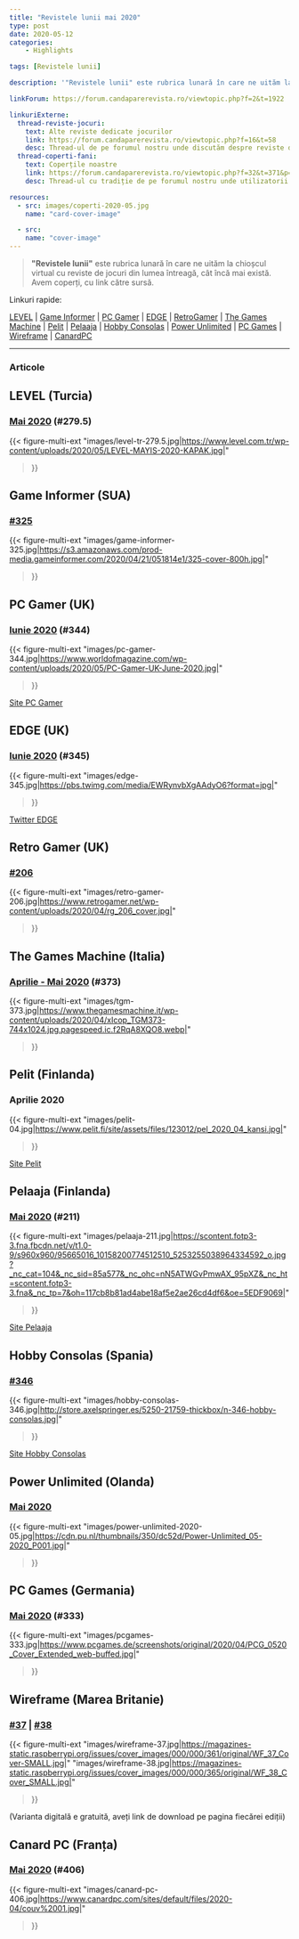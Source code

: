 ```yaml
---
title: "Revistele lunii mai 2020"
type: post
date: 2020-05-12
categories:
    - Highlights

tags: [Revistele lunii]

description: '"Revistele lunii" este rubrica lunară în care ne uităm la chioșcul virtual cu reviste de jocuri din lumea întreagă, cât încă mai există. Avem coperți, cu link către sursă.'

linkForum: https://forum.candaparerevista.ro/viewtopic.php?f=2&t=1922

linkuriExterne:
  thread-reviste-jocuri:
    text: Alte reviste dedicate jocurilor
    link: https://forum.candaparerevista.ro/viewtopic.php?f=16&t=58
    desc: Thread-ul de pe forumul nostru unde discutăm despre reviste de jocuri
  thread-coperti-fani:
    text: Coperțile noastre
    link: https://forum.candaparerevista.ro/viewtopic.php?f=32&t=371&p=7346
    desc: Thread-ul cu tradiție de pe forumul nostru unde utilizatorii își creează propriile coperți de reviste

resources:
  - src: images/coperti-2020-05.jpg
    name: "card-cover-image"

  - src:
    name: "cover-image"
---
```


> **"Revistele lunii"** este rubrica lunară în care ne uităm la chioșcul virtual cu reviste de jocuri din lumea întreagă, cât încă mai există. Avem coperți, cu link către sursă.

Linkuri rapide:

[LEVEL](#level-turcia) | [Game Informer](#game-informer-sua) | [PC Gamer](#pc-gamer-uk) | [EDGE](#edge-uk) | [RetroGamer](#retro-gamer-uk) | [The Games Machine](#the-games-machine-italia) | [Pelit](#pelit-finlanda) | [Pelaaja](#pelaaja-finlanda) | [Hobby Consolas](#hobby-consolas-spania) | [Power Unlimited](#power-unlimited-olanda) | [PC Games](#pc-games-germania) | [Wireframe](#wireframe-marea-britanie) | [CanardPC](#canard-pc-franța)

---

### Articole

                                                             

## LEVEL (Turcia)
### [Mai 2020](https://www.level.com.tr/haber/level-mayis-279-5-sayisi-tum-dijital-marketlerde.html) (#279.5)
{{< figure-multi-ext
	"images/level-tr-279.5.jpg|https://www.level.com.tr/wp-content/uploads/2020/05/LEVEL-MAYIS-2020-KAPAK.jpg|"
>}}

## Game Informer (SUA)
### [#325](https://www.gameinformer.com/cover-reveal/2020/04/21/cover-reveal-grounded)
{{< figure-multi-ext
	"images/game-informer-325.jpg|https://s3.amazonaws.com/prod-media.gameinformer.com/2020/04/21/051814e1/325-cover-800h.jpg|"
>}}

## PC Gamer (UK)
### [Iunie 2020](https://www.myfavouritemagazines.co.uk/gaming/pc-gamer-magazine-back-issues/pc-gamer-june-2020-issue-344/) (#344)
{{< figure-multi-ext
	"images/pc-gamer-344.jpg|https://www.worldofmagazine.com/wp-content/uploads/2020/05/PC-Gamer-UK-June-2020.jpg|"
>}}

[Site PC Gamer](https://www.pcgamer.com )

## EDGE (UK)
### [Iunie 2020](https://www.myfavouritemagazines.co.uk/gaming/edge-magazine-back-issues/edge-june-2020-issue-345/) (#345)
{{< figure-multi-ext
	"images/edge-345.jpg|https://pbs.twimg.com/media/EWRynvbXgAAdyO6?format=jpg|"
>}}

[Twitter EDGE](https://twitter.com/edgeonline)

## Retro Gamer (UK)
### [#206](https://www.retrogamer.net/blog_post/retro-gamer-206-is-on-sale-now/)
{{< figure-multi-ext
	"images/retro-gamer-206.jpg|https://www.retrogamer.net/wp-content/uploads/2020/04/rg_206_cover.jpg|"
>}}

## The Games Machine (Italia)
### [Aprilie - Mai 2020](https://www.thegamesmachine.it/edicola/175124/tgm-373-aprile-maggio-2020-the-games-machine/) (#373)
{{< figure-multi-ext
	"images/tgm-373.jpg|https://www.thegamesmachine.it/wp-content/uploads/2020/04/xIcop_TGM373-744x1024.jpg.pagespeed.ic.f2RqA8XQO8.webp|"
>}}

## Pelit (Finlanda)
### Aprilie 2020
{{< figure-multi-ext
	"images/pelit-04.jpg|https://www.pelit.fi/site/assets/files/123012/pel_2020_04_kansi.jpg|"
>}}

[Site Pelit](https://www.pelit.fi/ )

## Pelaaja (Finlanda)
### [Mai 2020](https://pelaaja.fi/lehdet/toukokuu-2020-numero-210-211) (#211)
{{< figure-multi-ext
	"images/pelaaja-211.jpg|https://scontent.fotp3-3.fna.fbcdn.net/v/t1.0-9/s960x960/95665016_10158200774512510_5253255038964334592_o.jpg?_nc_cat=104&_nc_sid=85a577&_nc_ohc=nN5ATWGvPmwAX_95pXZ&_nc_ht=scontent.fotp3-3.fna&_nc_tp=7&oh=117cb8b81ad4abe18af5e2ae26cd4df6&oe=5EDF9069|"
>}}

[Site Pelaaja](https://pelaaja.fi/lehti)

## Hobby Consolas (Spania)
### [#346](http://store.axelspringer.es/n-346-hobby-consolas.html)
{{< figure-multi-ext
	"images/hobby-consolas-346.jpg|http://store.axelspringer.es/5250-21759-thickbox/n-346-hobby-consolas.jpg|"
>}}

[Site Hobby Consolas](https://www.hobbyconsolas.com/)

## Power Unlimited (Olanda)
### [Mai 2020](https://www.pu.nl/magazine/edities/power-unlimited-2020-5)
{{< figure-multi-ext
	"images/power-unlimited-2020-05.jpg|https://cdn.pu.nl/thumbnails/350/dc52d/Power-Unlimited_05-2020_P001.jpg|"
>}}

## PC Games (Germania)
### [Mai 2020](https://www.pcgames.de/PC-Games-Brands-19921/News/05-20-Half-Life-Doom-Vollversion-1348740/) (#333)
{{< figure-multi-ext
	"images/pcgames-333.jpg|https://www.pcgames.de/screenshots/original/2020/04/PCG_0520_Cover_Extended_web-buffed.jpg|"
>}}

## Wireframe (Marea Britanie)
### [#37](https://wireframe.raspberrypi.org/issues/37) | [#38](https://wireframe.raspberrypi.org/issues/38)
{{< figure-multi-ext
	"images/wireframe-37.jpg|https://magazines-static.raspberrypi.org/issues/cover_images/000/000/361/original/WF_37_Cover-SMALL.jpg|"
	"images/wireframe-38.jpg|https://magazines-static.raspberrypi.org/issues/cover_images/000/000/365/original/WF_38_Cover_SMALL.jpg|"
>}}

(Varianta digitală e gratuită, aveți link de download pe pagina fiecărei ediții)

## Canard PC (Franța)
### [Mai 2020](https://www.canardpc.com/numero/406) (#406)
{{< figure-multi-ext
	"images/canard-pc-406.jpg|https://www.canardpc.com/sites/default/files/2020-04/couv%2001.jpg|"
>}}
